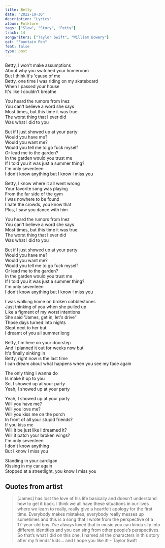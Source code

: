 ```yaml
---
title: Betty
date: "2022-10-30"
description: "Lyrics"
album: Folklore
tags: ["Slow", "Story", "Petty"]
track: 14
songwriters: ["Taylor Swift", "William Bowery"]
cat: "Fountain Pen"
feat: false
type: post
---
```


<p className="verse-one">
Betty, I won't make assumptions <br />
About why you switched your homeroom <br />
But I think it's 'cause of me <br />
Betty, one time I was riding on my skateboard <br />
When I passed your house <br />
It's like I couldn't breathe <br />
</p>
<p className="pre-chorus">
You heard the rumors from Inez <br />
You can't believe a word she says <br />
Most times, but this time it was true <br />
The worst thing that I ever did <br />
Was what I did to you <br />
</p>
<p className="chorus">
But if I just showed up at your party <br />
Would you have me? <br />
Would you want me? <br />
Would you tell me to go fuck myself <br />
Or lead me to the garden? <br />
In the garden would you trust me <br />
If I told you it was just a summer thing? <br />
I'm only seventeen <br />
I don't know anything but I know I miss you <br />
</p>
<p className="verse-two">
Betty, I know where it all went wrong <br />
Your favorite song was playing <br />
From the far side of the gym <br />
I was nowhere to be found <br />
I hate the crowds, you know that <br />
Plus, I saw you dance with him <br />
</p>
<p className="pre-chorus">
You heard the rumors from Inez <br />
You can't believe a word she says <br />
Most times, but this time it was true <br />
The worst thing that I ever did <br />
Was what I did to you <br />
</p>
<p className="chorus">
But if I just showed up at your party <br />
Would you have me? <br />
Would you want me? <br />
Would you tell me to go fuck myself <br />
Or lead me to the garden? <br />
In the garden would you trust me <br />
If I told you it was just a summer thing? <br />
I'm only seventeen <br />
I don't know anything but I know I miss you <br />
</p>
<p className="bridge">
I was walking home on broken cobblestones <br />
Just thinking of you when she pulled up <br />
Like a figment of my worst intentions <br />
She said "James, get in, let's drive" <br />
Those days turned into nights <br />
Slept next to her but <br />
I dreamt of you all summer long <br />
</p>
<p className="verse-three">
Betty, I'm here on your doorstep <br />
And I planned it out for weeks now but <br />
It's finally sinking in <br />
Betty, right now is the last time <br />
I can dream about what happens when you see my face again <br />
</p>
<p className="pre-chorus">
The only thing I wanna do <br />
Is make it up to you <br />
So, I showed up at your party <br />
Yeah, I showed up at your party <br />
</p>
<p className="chorus">
Yeah, I showed up at your party <br />
Will you have me? <br />
Will you love me? <br />
Will you kiss me on the porch <br />
In front of all your stupid friends? <br />
If you kiss me <br />
Will it be just like I dreamed it? <br />
Will it patch your broken wings? <br />
I'm only seventeen <br />
I don't know anything <br />
But I know I miss you <br />
</p>
<p className="outro">
Standing in your cardigan <br />
Kissing in my car again <br />
Stopped at a streetlight, you know I miss you <br />
</p>

## Quotes from artist

<blockquote>
[James] has lost the love of his life basically and doesn’t understand how to get it back. I think we all have these situations in our lives where we learn to really, really give a heartfelt apology for the first time. Everybody makes mistakes, everybody really messes up sometimes and this is a song that I wrote from the perspective of a 17-year-old boy. I’ve always loved that in music you can kinda slip into different identities and you can sing from other people’s perspectives. So that’s what I did on this one. I named all the characters in this story after my friends' kids… and I hope you like it! - Taylor Swift
</blockquote>
